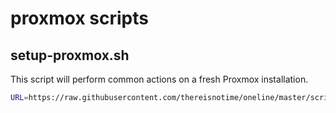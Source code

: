 # proxmox scripts

## setup-proxmox.sh

This script will perform common actions on a fresh Proxmox installation.

```bash
URL=https://raw.githubusercontent.com/thereisnotime/oneline/master/scripts/proxmox/setup-proxmox.sh; (curl -sL $URL || wget -qO- $URL) | bash
```
